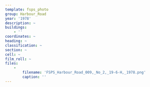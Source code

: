 ```yaml
---
template: fsps_photo
group: Harbour_Road
year: '1978'
description: ~
buildings:
    - ''
coordinates: ~
heading: ~
classification: ~
section: ~
cell: ~
film_roll: ~
files:
    -
        filename: 'FSPS_Harbour_Road_009,_No_2,_19-6-H,_1978.png'
        caption: ''
---
```

